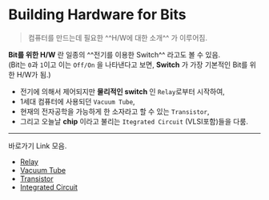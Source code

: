# Building Hardware for Bits

> 컴퓨터를 만드는데 필요한 ^^H/W에 대한 소개^^ 가 이루어짐.  

**Bit를 위한 H/W** 란 일종의 ^^전기를 이용한 Switch^^ 라고도 볼 수 있음.  
(Bit는 `0`과 `1`이고 이는 `Off/On` 을 나타낸다고 보면, **Switch** 가 가장 기본적인 Bit를 위한 H/W가 됨.)  

* 전기에 의해서 제어되지만 **물리적인 switch** 인 `Relay`로부터 시작하여,  
* 1세대 컴퓨터에 사용되던 `Vacuum Tube`,  
* 현재의 전자공학을 가능하게 한 소자라고 할 수 있는 `Transistor`,  
* 그리고 오늘날 **chip** 이라고 불리는 `Itegrated Circuit` (VLSI포함)들을 다룸.

---

바로가기 Link 모음.

* [Relay](ce02_03_1_relay.md)
* [Vacuum Tube](ce02_03_2_vacuum_tube.md)
* [Transistor](ce02_03_3_transistor.md)
* [Integrated Circuit](ce02_03_4_IC.md)

